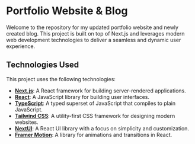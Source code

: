 # Portfolio Website & Blog

Welcome to the repository for my updated portfolio website and newly created blog. This project is built on top of Next.js and leverages modern web development technologies to deliver a seamless and dynamic user experience.

## Technologies Used

This project uses the following technologies:

- **[Next.js](https://nextjs.org/)**: A React framework for building server-rendered applications.
- **[React](https://reactjs.org/)**: A JavaScript library for building user interfaces.
- **[TypeScript](https://www.typescriptlang.org/)**: A typed superset of JavaScript that compiles to plain JavaScript.
- **[Tailwind CSS](https://tailwindcss.com/)**: A utility-first CSS framework for designing modern websites.
- **[NextUI](https://nextui.org/)**: A React UI library with a focus on simplicity and customization.
- **[Framer Motion](https://www.framer.com/api/motion/)**: A library for animations and transitions in React.